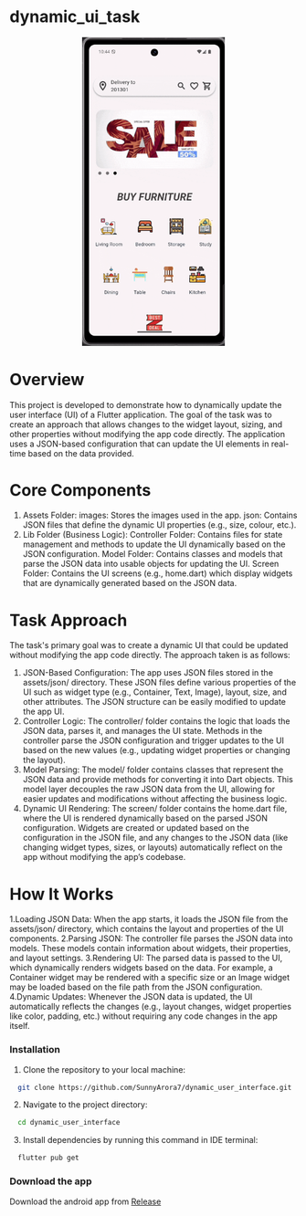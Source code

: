 # dynamic_ui_task

<p align="center">
  <img src="https://github.com/SunnyArora7/dynamic_user_interface/blob/main/repo_resources/app.gif" width="250" alt="sr_1"/>
  
</p>

# Overview
This project is developed to demonstrate how to dynamically update the user interface (UI) of a Flutter application. The goal of the task was to create an approach that allows changes to the widget layout, sizing, and other properties without modifying the app code directly. The application uses a JSON-based configuration that can update the UI elements in real-time based on the data provided.

# Core Components
1. Assets Folder:
    images: Stores the images used in the app.
    json: Contains JSON files that define the dynamic UI properties (e.g., size, colour, etc.).
2. Lib Folder (Business Logic):
    Controller Folder: Contains files for state management and methods to update the UI dynamically based on the JSON configuration.
    Model Folder: Contains classes and models that parse the JSON data into usable objects for updating the UI.
    Screen Folder: Contains the UI screens (e.g., home.dart) which display widgets that are dynamically generated based on the JSON data.

# Task Approach
The task's primary goal was to create a dynamic UI that could be updated without modifying the app code directly. The approach taken is as follows:
1. JSON-Based Configuration:
   The app uses JSON files stored in the assets/json/ directory.
   These JSON files define various properties of the UI such as widget type (e.g., Container, Text, Image), layout, size, and other attributes.
   The JSON structure can be easily modified to update the app UI.
2. Controller Logic:
   The controller/ folder contains the logic that loads the JSON data, parses it, and manages the UI state.
   Methods in the controller parse the JSON configuration and trigger updates to the UI based on the new values (e.g., updating widget properties or changing the layout).
3. Model Parsing:
   The model/ folder contains classes that represent the JSON data and provide methods for converting it into Dart objects.
   This model layer decouples the raw JSON data from the UI, allowing for easier updates and modifications without affecting the business logic.
4. Dynamic UI Rendering:
   The screen/ folder contains the home.dart file, where the UI is rendered dynamically based on the parsed JSON configuration.
   Widgets are created or updated based on the configuration in the JSON file, and any changes to the JSON data (like changing widget types, sizes, or layouts) automatically reflect on the app without modifying the app’s codebase.


# How It Works

1.Loading JSON Data:
    When the app starts, it loads the JSON file from the assets/json/ directory, which contains the layout and properties of the UI components.
2.Parsing JSON:
    The controller file parses the JSON data into models. These models contain information about widgets, their properties, and layout settings.
3.Rendering UI:
    The parsed data is passed to the UI, which dynamically renders widgets based on the data. For example, a Container widget may be rendered with a specific size or an Image widget may be loaded based on the file path from the JSON configuration.
4.Dynamic Updates:
    Whenever the JSON data is updated, the UI automatically reflects the changes (e.g., layout changes, widget properties like color, padding, etc.) without requiring any code changes in the app itself.


### Installation
1. Clone the repository to your local machine:

 ```bash
   git clone https://github.com/SunnyArora7/dynamic_user_interface.git
 ```

2. Navigate to the project directory:

 ```bash
   cd dynamic_user_interface
 ```

3. Install dependencies by running this command in IDE terminal:

 ```bash
   flutter pub get
 ```

### Download the app

Download the android app from [Release](https://github.com/SunnyArora7/dynamic_user_interface/releases/tag/Release)